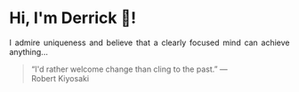 # Hi, I'm Derrick 👋!
<p align="justify">I admire uniqueness and believe that a clearly focused mind can achieve anything...</p> 
<!-- #quote-start -->
<blockquote>&ldquo;I'd rather welcome change than cling to the past.&rdquo; &mdash; <footer>Robert Kiyosaki</footer></blockquote>
<!-- #quote-end -->
